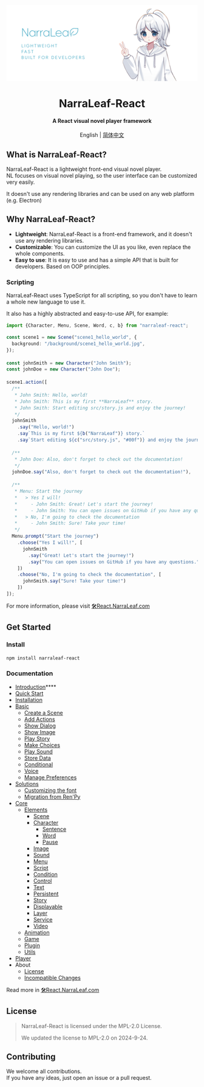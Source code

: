 <picture>
  <source media="(prefers-color-scheme: dark)" srcset="https://raw.githubusercontent.com/NarraLeaf/.github/refs/heads/master/doc/banner-md-transparent.png">
  <source media="(prefers-color-scheme: light)" srcset="https://raw.githubusercontent.com/NarraLeaf/.github/refs/heads/master/doc/banner-md-light.png">
  <img alt="Fallback image description" src="https://raw.githubusercontent.com/NarraLeaf/.github/refs/heads/master/doc/banner-md-light.png">
</picture>

<h1 align="center">NarraLeaf-React</h1>

<h4 align="center">A React visual novel player framework</h3>

<p align="center">English | <a href="docs/README.zh-CN.md">简体中文</a></p>


## What is NarraLeaf-React?

NarraLeaf-React is a lightweight front-end visual novel player.  
NL focuses on visual novel playing, so the user interface can be customized very easily.

It doesn't use any rendering libraries and can be used on any web platform (e.g. Electron)

## Why NarraLeaf-React?

- **Lightweight**: NarraLeaf-React is a front-end framework, and it doesn't use any rendering libraries.
- **Customizable**: You can customize the UI as you like, even replace the whole components.
- **Easy to use**: It is easy to use and has a simple API that is built for developers. Based on OOP principles.

### Scripting

NarraLeaf-React uses TypeScript for all scripting, so you don't have to learn a whole new language to use it.

It also has a highly abstracted and easy-to-use API, for example:

```typescript
import {Character, Menu, Scene, Word, c, b} from "narraleaf-react";
```

```typescript
const scene1 = new Scene("scene1_hello_world", {
  background: "/background/scene1_hello_world.jpg",
});

const johnSmith = new Character("John Smith");
const johnDoe = new Character("John Doe");

scene1.action([
  /**
   * John Smith: Hello, world!
   * John Smith: This is my first **NarraLeaf** story.
   * John Smith: Start editing src/story.js and enjoy the journey!
   */
  johnSmith
    .say("Hello, world!")
    .say`This is my first ${b("NarraLeaf")} story.`
    .say`Start editing ${c("src/story.js", "#00f")} and enjoy the journey!`,

  /**
   * John Doe: Also, don't forget to check out the documentation!
   */
  johnDoe.say("Also, don't forget to check out the documentation!"),
    
  /**
   * Menu: Start the journey
   *   > Yes I will!
   *     - John Smith: Great! Let's start the journey!
   *     - John Smith: You can open issues on GitHub if you have any questions.
   *   > No, I'm going to check the documentation
   *     - John Smith: Sure! Take your time!
   */
  Menu.prompt("Start the journey")
    .choose("Yes I will!", [
      johnSmith
        .say("Great! Let's start the journey!")
        .say("You can open issues on GitHub if you have any questions.")
    ])
    .choose("No, I'm going to check the documentation", [
      johnSmith.say("Sure! Take your time!")
    ])
]);
```

For more information, please visit [🛠React.NarraLeaf.com](https://react.narraleaf.com)

## Get Started

### Install

```bash
npm install narraleaf-react
```

### Documentation

- [Introduction](https://react.narraleaf.com/documentation/introduction)****
- [Quick Start](https://react.narraleaf.com/documentation/quick-start)
- [Installation](https://react.narraleaf.com/documentation/installation)
- [Basic](https://react.narraleaf.com/documentation/basic)
  - [Create a Scene](https://react.narraleaf.com/documentation/basic/create-scene)
  - [Add Actions](https://react.narraleaf.com/documentation/basic/add-actions)
  - [Show Dialog](https://react.narraleaf.com/documentation/basic/show-dialog)
  - [Show Image](https://react.narraleaf.com/documentation/basic/show-image)
  - [Play Story](https://react.narraleaf.com/documentation/basic/play-story)
  - [Make Choices](https://react.narraleaf.com/documentation/basic/make-choices)
  - [Play Sound](https://react.narraleaf.com/documentation/basic/sound)
  - [Store Data](https://react.narraleaf.com/documentation/basic/store-data)
  - [Conditional](https://react.narraleaf.com/documentation/basic/conditional)
  - [Voice](https://react.narraleaf.com/documentation/basic/voice)
  - [Manage Preferences](https://react.narraleaf.com/documentation/basic/manage-preferences)
- [Solutions](https://react.narraleaf.com/documentation/solutions)
  - [Customizing the font](https://react.narraleaf.com/documentation/solutions/font)
  - [Migration from Ren'Py](https://react.narraleaf.com/documentation/solutions/from-renpy)
- [Core](https://react.narraleaf.com/documentation/core)
  - [Elements](https://react.narraleaf.com/documentation/core/elements)
    - [Scene](https://react.narraleaf.com/documentation/core/elements/scene)
    - [Character](https://react.narraleaf.com/documentation/core/elements/character)
      - [Sentence](https://react.narraleaf.com/documentation/core/elements/character/sentence)
      - [Word](https://react.narraleaf.com/documentation/core/elements/character/word)
      - [Pause](https://react.narraleaf.com/documentation/core/elements/character/pause)
    - [Image](https://react.narraleaf.com/documentation/core/elements/image)
    - [Sound](https://react.narraleaf.com/documentation/core/elements/sound)
    - [Menu](https://react.narraleaf.com/documentation/core/elements/menu)
    - [Script](https://react.narraleaf.com/documentation/core/elements/script)
    - [Condition](https://react.narraleaf.com/documentation/core/elements/condition)
    - [Control](https://react.narraleaf.com/documentation/core/elements/control)
    - [Text](https://react.narraleaf.com/documentation/core/elements/text)
    - [Persistent](https://react.narraleaf.com/documentation/core/elements/persistent)
    - [Story](https://react.narraleaf.com/documentation/core/elements/story)
    - [Displayable](https://react.narraleaf.com/documentation/core/elements/displayable)
    - [Layer](https://react.narraleaf.com/documentation/core/elements/layer)
    - [Service](https://react.narraleaf.com/documentation/core/elements/service)
    - [Video](https://react.narraleaf.com/documentation/core/elements/video)
  - [Animation](https://react.narraleaf.com/documentation/core/animation)
  - [Game](https://react.narraleaf.com/documentation/core/game)
  - [Plugin](https://react.narraleaf.com/documentation/core/plugin)
  - [Utils](https://react.narraleaf.com/documentation/core/utils)
- [Player](https://react.narraleaf.com/documentation/player)
- About
  - [License](https://react.narraleaf.com/documentation/info/license)
  - [Incompatible Changes](https://react.narraleaf.com/documentation/info/incompatible-changes)

Read more in [🛠React.NarraLeaf.com](https://react.narraleaf.com)

## License

> NarraLeaf-React is licensed under the MPL-2.0 License.
>
> We updated the license to MPL-2.0 on 2024-9-24.

## Contributing

We welcome all contributions.  
If you have any ideas, just open an issue or a pull request.


